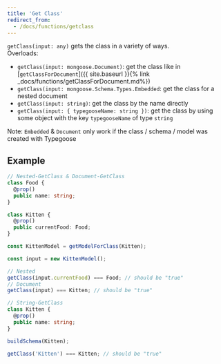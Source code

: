 ```yaml
---
title: 'Get Class'
redirect_from:
  - /docs/functions/getclass
---
```


`getClass(input: any)` gets the class in a variety of ways.  
Overloads:

- `getClass(input: mongoose.Document)`: get the class like in
  [`getClassForDocument`]({{ site.baseurl }}{% link _docs/functions/getClassForDocument.md%})
- `getClass(input: mongoose.Schema.Types.Embedded`: get the class for a nested document
- `getClass(input: string)`: get the class by the name directly
- `getClass(input: { typegooseName: string })`: get the class by using some object with the key `typegooseName` of type `string`

Note: `Embedded` & `Document` only work if the class / schema / model was created with Typegoose

## Example

```ts
// Nested-GetClass & Document-GetClass
class Food {
  @prop()
  public name: string;
}

class Kitten {
  @prop()
  public currentFood: Food;
}

const KittenModel = getModelForClass(Kitten);

const input = new KittenModel();

// Nested
getClass(input.currentFood) === Food; // should be "true"
// Document
getClass(input) === Kitten; // should be "true"
```

```ts
// String-GetClass
class Kitten {
  @prop()
  public name: string;
}

buildSchema(Kitten);

getClass('Kitten') === Kitten; // should be "true"
```
